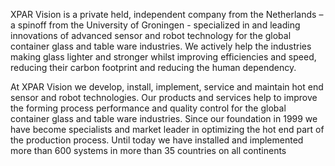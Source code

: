 XPAR Vision is a private held, independent company from the Netherlands – a spinoff from the University of Groningen - specialized in and leading innovations of advanced sensor and robot technology for the global container glass and table ware industries. We actively help the industries making glass lighter and stronger whilst improving efficiencies and speed, reducing their carbon footprint and reducing the human dependency.

At XPAR Vision we develop, install, implement, service and maintain hot end sensor and robot technologies. Our products and services help to improve the forming process performance and quality control for the global container glass and table ware industries. Since our foundation in 1999 we have become specialists and market leader in optimizing the hot end part of the production process. Until today we have installed and implemented more than 600 systems in more than 35 countries on all continents
